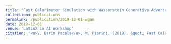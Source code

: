 ```yaml
---
title: "Fast Calorimeter Simulation with Wasserstein Generative Adversarial Networks"
collection: publications
permalink: /publication/2019-12-01-wgan
date: 2019-12-01
venue: 'LatinX in AI Workshop'
citation: '<u>V. Barin Pacela</u>, M. Pierini. (2019). &quot; Fast Calorimeter Simulation with Wasserstein Generative Adversarial Networks.&quot; Poster Presentation <i>LatinX in AI Workshop</i>.'
---
```

